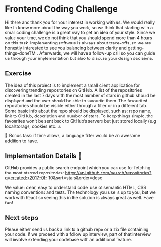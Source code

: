 # Frontend Coding Challenge

Hi there and thank you for your interest in working with us.
We would really like to know more about the way you work, so we think that starting with
a small coding challenge is a great way to get an idea of your style.
Since we value your time, we do not think that you should spend more than 4 hours on
this task. Implementing software is always about trade-offs, so we are honestly
interested to see you balancing between clarity and getting-things-doneTM .
Afterwards, we will have a follow-up call so you can guide us through your
implementation but also to discuss your design decisions.

## Exercise

The idea of this project is to implement a small client application for discovering trending
repositories on GitHub.
A list of the repositories created in the last 7 days with the most number of stars in
github should be displayed and the user should be able to favourite them.
The favourited repositories should be visible either through a filter or in a different
tab. Some basic info about the repo should be displayed, such as: repo name, link
to GitHub, description and number of stars.
To keep things simple, the favourites won’t be sent back to GitHub’s servers but just
stored locally (e.g localstorage, cookies etc...).

🍎 Bonus task: if time allows, a language filter would be an awesome addition to
have.

## Implementation Details 🔎

GitHub provides a public search endpoint which you can use for fetching the most
starred repositories:
https://api.github.com/search/repositories?q=created:>2017-01-
10&sort=stars&order=desc

We value: clear, easy to understand code, use of semantic HTML, CSS naming
conventions and tests. The technology you use is up to you, but we work with React so
seeing this in the solution is always great as well.
Have fun!

## Next steps

Please either send us back a link to a github repo or a zip file containing your code. If
we proceed with a follow up interview, part of that interview will involve extending your
codebase with an additional feature.

